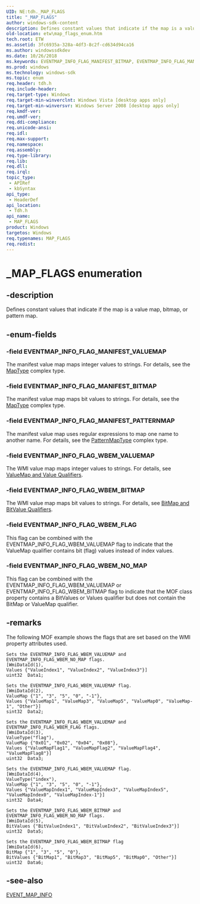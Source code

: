 ```yaml
---
UID: NE:tdh._MAP_FLAGS
title: "_MAP_FLAGS"
author: windows-sdk-content
description: Defines constant values that indicate if the map is a value map, bitmap, or pattern map.
old-location: etw\map_flags_enum.htm
tech.root: ETW
ms.assetid: 3fc6935a-328a-4df3-8c2f-cd634d94ca16
ms.author: windowssdkdev
ms.date: 10/26/2018
ms.keywords: EVENTMAP_INFO_FLAG_MANIFEST_BITMAP, EVENTMAP_INFO_FLAG_MANIFEST_PATTERNMAP, EVENTMAP_INFO_FLAG_MANIFEST_VALUEMAP, EVENTMAP_INFO_FLAG_WBEM_BITMAP, EVENTMAP_INFO_FLAG_WBEM_FLAG, EVENTMAP_INFO_FLAG_WBEM_NO_MAP, EVENTMAP_INFO_FLAG_WBEM_VALUEMAP, MAP_FLAGS, MAP_FLAGS enumeration [ETW], _MAP_FLAGS, etw.map_flags_enum, tdh.map_flags_enum, tdh/EVENTMAP_INFO_FLAG_MANIFEST_BITMAP, tdh/EVENTMAP_INFO_FLAG_MANIFEST_PATTERNMAP, tdh/EVENTMAP_INFO_FLAG_MANIFEST_VALUEMAP, tdh/EVENTMAP_INFO_FLAG_WBEM_BITMAP, tdh/EVENTMAP_INFO_FLAG_WBEM_FLAG, tdh/EVENTMAP_INFO_FLAG_WBEM_NO_MAP, tdh/EVENTMAP_INFO_FLAG_WBEM_VALUEMAP, tdh/MAP_FLAGS
ms.prod: windows
ms.technology: windows-sdk
ms.topic: enum
req.header: tdh.h
req.include-header: 
req.target-type: Windows
req.target-min-winverclnt: Windows Vista [desktop apps only]
req.target-min-winversvr: Windows Server 2008 [desktop apps only]
req.kmdf-ver: 
req.umdf-ver: 
req.ddi-compliance: 
req.unicode-ansi: 
req.idl: 
req.max-support: 
req.namespace: 
req.assembly: 
req.type-library: 
req.lib: 
req.dll: 
req.irql: 
topic_type:
 - APIRef
 - kbSyntax
api_type:
 - HeaderDef
api_location:
 - Tdh.h
api_name:
 - MAP_FLAGS
product: Windows
targetos: Windows
req.typenames: MAP_FLAGS
req.redist: 
---
```


# _MAP_FLAGS enumeration


## -description


Defines constant values that indicate if the map is a value map, bitmap, or pattern map.


## -enum-fields




### -field EVENTMAP_INFO_FLAG_MANIFEST_VALUEMAP

The manifest value map maps integer values to strings. For details, see the <a href="https://msdn.microsoft.com/208ae219-8f79-4049-b946-a57b33c97b1b">MapType</a> complex type.


### -field EVENTMAP_INFO_FLAG_MANIFEST_BITMAP

The manifest value map maps bit values to strings. For details, see the <a href="https://msdn.microsoft.com/208ae219-8f79-4049-b946-a57b33c97b1b">MapType</a> complex type.


### -field EVENTMAP_INFO_FLAG_MANIFEST_PATTERNMAP

The manifest value map uses regular expressions to map one name to another name. For details, see the <a href="https://msdn.microsoft.com/184b6aeb-a554-4a92-b19e-1849c711d33b">PatternMapType</a> complex type.


### -field EVENTMAP_INFO_FLAG_WBEM_VALUEMAP

The WMI value map maps integer values to strings. For details, see <a href="https://msdn.microsoft.com/7667e87f-b997-4fd9-81ea-b27c9d2a9335">ValueMap and Value Qualifiers</a>. 


### -field EVENTMAP_INFO_FLAG_WBEM_BITMAP

The WMI value map maps bit values to strings. For details, see <a href="https://msdn.microsoft.com/14c34909-2419-41a1-a1ed-3b647a3c5e75">BitMap and BitValue Qualifiers</a>.


### -field EVENTMAP_INFO_FLAG_WBEM_FLAG

This flag can be combined with the EVENTMAP_INFO_FLAG_WBEM_VALUEMAP flag to indicate that the ValueMap qualifier contains bit (flag) values instead of index values.


### -field EVENTMAP_INFO_FLAG_WBEM_NO_MAP

This flag can be combined with the EVENTMAP_INFO_FLAG_WBEM_VALUEMAP or EVENTMAP_INFO_FLAG_WBEM_BITMAP flag to indicate that the MOF class property contains a BitValues or Values qualifier but does not contain the BitMap or ValueMap qualifier.


## -remarks



The following MOF example shows the flags that are set based on the WMI property attributes used. 

<pre class="syntax" xml:space="preserve"><code>Sets the EVENTMAP_INFO_FLAG_WBEM_VALUEMAP and EVENTMAP_INFO_FLAG_WBEM_NO_MAP flags.
[WmiDataId(1),
Values {"ValueIndex1", "ValueIndex2", "ValueIndex3"}] 
uint32  Data1;

Sets the EVENTMAP_INFO_FLAG_WBEM_VALUEMAP flag.
[WmiDataId(2),
ValueMap {"1", "3", "5", "0", "-1"},
Values {"ValueMap1", "ValueMap3", "ValueMap5", "ValueMap0", "ValueMap-1", "Other"}] 
sint32  Data2;

Sets the EVENTMAP_INFO_FLAG_WBEM_VALUEMAP and EVENTMAP_INFO_FLAG_WBEM_FLAG flags.
[WmiDataId(3),
ValueType("flag"),
ValueMap {"0x01", "0x02", "0x04", "0x08"},
Values {"ValueMapFlag1", "ValueMapFlag2", "ValueMapFlag4", "ValueMapFlag8"}]
uint32  Data3;

Sets the EVENTMAP_INFO_FLAG_WBEM_VALUEMAP flag.
[WmiDataId(4),
ValueType("index"),
ValueMap {"1", "3", "5", "0", "-1"},
Values {"ValueMapIndex1", "ValueMapIndex3", "ValueMapIndex5", "ValueMapIndex0", "ValueMapIndex-1"}]
sint32  Data4;

Sets the EVENTMAP_INFO_FLAG_WBEM_BITMAP and EVENTMAP_INFO_FLAG_WBEM_NO_MAP flags.
[WmiDataId(5),
BitValues {"BitValueIndex1", "BitValueIndex2", "BitValueIndex3"}]
uint32  Data5;

Sets the EVENTMAP_INFO_FLAG_WBEM_BITMAP flag
[WmiDataId(6),
BitMap {"1", "3", "5", "0"},
BitValues {"BitMap1", "BitMap3", "BitMap5", "BitMap0", "Other"}]
uint32  Data6;</code></pre>



## -see-also




<a href="https://msdn.microsoft.com/dc7f14e7-16d7-4dfc-8c1a-5db6fa999d98">EVENT_MAP_INFO</a>
 

 

